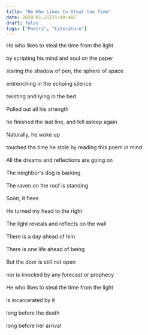 ```yaml
---
title: "He Who Likes to Steal the Time"
date: 2020-01-25T21:49:48Z
draft: false
tags: ["Poetry", "Literature"]
---
```


<p style="text-align:left">
He who likes to steal the time from the light<br>
<br>
by scripting his mind and soul on the paper<br>
<br>
staring the shadow of pen, the sphere of space<br>
<br>
entrenching  in the echoing silence<br>
<br>
twisting and lying in the bed<br>
<br>
Pulled out all his strength<br>
<br>
he finished the last line, and fell asleep again<br>
<br>
Naturally, he woke up<br>
<br>
touched the time he stole by reading this poem in mind<br>
<br>
All the dreams and reflections are going on<br>
<br>
The neighbor's dog is barking<br>
<br>
The raven on the roof is standing<br>
<br>
Soon, it flees<br>
<br>
He turned my head to the right<br>
<br>
The light reveals and reflects on the wall<br>
<br>
There is a day ahead of him<br>
<br>
There is one life ahead of being<br>
<br>
But the door is still not open<br>
<br>
nor is knocked by any forecast or prophecy<br>
<br>
He who likes to steal the time from the light<br>
<br>
is incarcerated by it<br>
<br>
long before the death<br>
<br>
long before her arrival<br>
</p>
